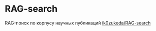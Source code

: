 # RAG-search
RAG-поиск по корпусу научных публикаций
[ik0zukeda/RAG-search](https://colab.research.google.com/drive/1yYfEnZ7k4b-ohaahX3NvVHugYwDIcct6)
